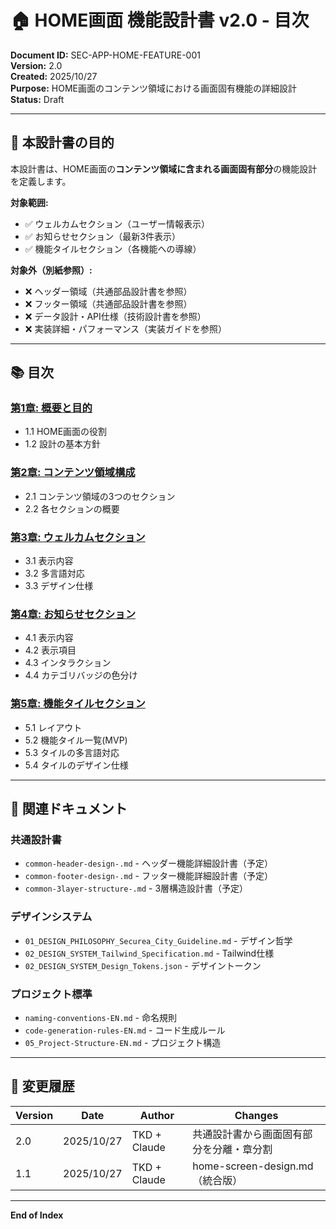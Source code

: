 # 🏠 HOME画面 機能設計書 v2.0 - 目次

**Document ID:** SEC-APP-HOME-FEATURE-001  
**Version:** 2.0  
**Created:** 2025/10/27  
**Purpose:** HOME画面のコンテンツ領域における画面固有機能の詳細設計  
**Status:** Draft

---

## 📖 本設計書の目的

本設計書は、HOME画面の**コンテンツ領域に含まれる画面固有部分**の機能設計を定義します。

**対象範囲:**
- ✅ ウェルカムセクション（ユーザー情報表示）
- ✅ お知らせセクション（最新3件表示）
- ✅ 機能タイルセクション（各機能への導線）

**対象外（別紙参照）:**
- ❌ ヘッダー領域（共通部品設計書を参照）
- ❌ フッター領域（共通部品設計書を参照）
- ❌ データ設計・API仕様（技術設計書を参照）
- ❌ 実装詳細・パフォーマンス（実装ガイドを参照）

---

## 📚 目次

### [第1章: 概要と目的](home-feature-design-ch01.md)
- 1.1 HOME画面の役割
- 1.2 設計の基本方針

### [第2章: コンテンツ領域構成](home-feature-design-ch02.md)
- 2.1 コンテンツ領域の3つのセクション
- 2.2 各セクションの概要

### [第3章: ウェルカムセクション](home-feature-design-ch03.md)
- 3.1 表示内容
- 3.2 多言語対応
- 3.3 デザイン仕様

### [第4章: お知らせセクション](home-feature-design--ch04.md)
- 4.1 表示内容
- 4.2 表示項目
- 4.3 インタラクション
- 4.4 カテゴリバッジの色分け

### [第5章: 機能タイルセクション](home-feature-design-ch05.md)
- 5.1 レイアウト
- 5.2 機能タイル一覧(MVP)
- 5.3 タイルの多言語対応
- 5.4 タイルのデザイン仕様

---

## 📄 関連ドキュメント

### 共通設計書
- `common-header-design-.md` - ヘッダー機能詳細設計書（予定）
- `common-footer-design-.md` - フッター機能詳細設計書（予定）
- `common-3layer-structure-.md` - 3層構造設計書（予定）

### デザインシステム
- `01_DESIGN_PHILOSOPHY_Securea_City_Guideline.md` - デザイン哲学
- `02_DESIGN_SYSTEM_Tailwind_Specification.md` - Tailwind仕様
- `02_DESIGN_SYSTEM_Design_Tokens.json` - デザイントークン

### プロジェクト標準
- `naming-conventions-EN.md` - 命名規則
- `code-generation-rules-EN.md` - コード生成ルール
- `05_Project-Structure-EN.md` - プロジェクト構造

---

## 📝 変更履歴

| Version | Date | Author | Changes |
|---------|------|--------|---------|
| 2.0 | 2025/10/27 | TKD + Claude | 共通設計書から画面固有部分を分離・章分割 |
| 1.1 | 2025/10/27 | TKD + Claude | home-screen-design.md（統合版） |

---

**End of Index**

